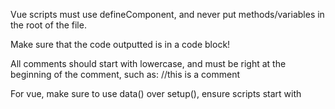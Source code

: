 Vue scripts must use defineComponent, and never put methods/variables in the root of the file.

Make sure that the code outputted is in a code block!

All comments should start with lowercase, and must be right at the beginning of the comment, such as:
//this is a comment

For vue, make sure to use data() over setup(), ensure scripts start with <script lang="ts">, and styles are always scoped with a lang of "less"

Order of Vue blocks:
- template
- style
- script

Make sure to use double quotes always for strings, never use single quotes.  Always end JS and TS code with semi-colons, and ALWAYS use four space indents!

Prefer to split HUGE files into smaller ones when possible, but in Vue, do not put the CSS into its own file.

Default to using Bun instead of Node.js.

- Use `bun <file>` instead of `node <file>` or `ts-node <file>`
- Use `bun test` instead of `jest` or `vitest`
- Use `bun build <file.html|file.ts|file.css>` instead of `webpack` or `esbuild`
- Use `bun install` instead of `npm install` or `yarn install` or `pnpm install`
- Use `bun run <script>` instead of `npm run <script>` or `yarn run <script>` or `pnpm run <script>`
- Bun automatically loads .env, so don't use dotenv.
- Bun can directly run typescript files without the need for compilation.